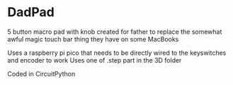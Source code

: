 # DadPad
5 button macro pad with knob created for father to replace the somewhat awful magic touch bar thing they have on some MacBooks

Uses a raspberry pi pico that needs to be directly wired to the keyswitches and encoder to work
Uses one of .step part in the 3D folder

Coded in CircuitPython